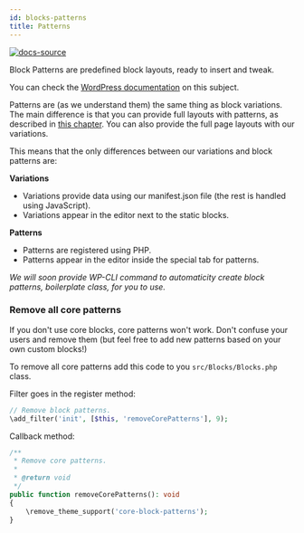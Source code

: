 ```yaml
---
id: blocks-patterns
title: Patterns
---
```


[![docs-source](https://img.shields.io/badge/source-eightshift--frontend--libs-yellow?style=for-the-badge&logo=javascript&labelColor=2a2a2a)](https://github.com/infinum/eightshift-frontend-libs/tree/develop/blocks/init/src/Blocks/)

Block Patterns are predefined block layouts, ready to insert and tweak.

You can check the [WordPress documentation](https://developer.wordpress.org/block-editor/reference-guides/block-api/block-patterns/) on this subject.

Patterns are (as we understand them) the same thing as block variations. The main difference is that you can provide full layouts with patterns, as described in [this chapter](/docs/basics/blocks-variations/#limitations). You can also provide the full page layouts with our variations.

This means that the only differences between our variations and block patterns are:

**Variations**
- Variations provide data using our manifest.json file (the rest is handled using JavaScript).
- Variations appear in the editor next to the static blocks.

**Patterns**
- Patterns are registered using PHP.
- Patterns appear in the editor inside the special tab for patterns.

*We will soon provide WP-CLI command to automaticity create block patterns, boilerplate class, for you to use.*

### Remove all core patterns

If you don't use core blocks, core patterns won't work. Don't confuse your users and remove them (but feel free to add new patterns based on your own custom blocks!)

To remove all core patterns add this code to you `src/Blocks/Blocks.php` class.

Filter goes in the register method:
```php
// Remove block patterns.
\add_filter('init', [$this, 'removeCorePatterns'], 9);
```

Callback method:
```php
/**
 * Remove core patterns.
 *
 * @return void
 */
public function removeCorePatterns(): void
{
	\remove_theme_support('core-block-patterns');
}
```
